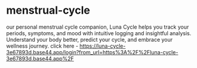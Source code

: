 # menstrual-cycle
our personal menstrual cycle companion, Luna Cycle helps you track your periods, symptoms, and mood with intuitive logging and insightful analysis. Understand your body better, predict your cycle, and embrace your wellness journey.
click here - https://luna-cycle-3e67893d.base44.app/login?from_url=https%3A%2F%2Fluna-cycle-3e67893d.base44.app%2F 
